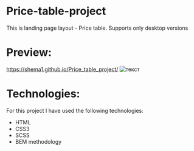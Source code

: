 # Price-table-project
This is landing page layout - Price table.
Supports only desktop versions

# Preview:
https://shema1.github.io/Price_table_project/
![текст](https://ucfd91b09507a063e3facd0d4658.previews.dropboxusercontent.com/p/thumb/AAlnohdAV0MlRtSRcFqkZGmKu_A0W52gVRwzvIS39pCtnO5fFQ3BYhImvKnUJacZEy6Czgn1c2C6peOwEozgPrG9U63gkMsVVYvyWzxLtFg7kqu2Nbumt7t05QScxTB9MCA6f6tQnujPMB90ymRRkZ80EVPV7dfwax0EDmdhJOSEcldrR6VP5MgmcYS-fQ5JyoW4IWptP3cO6DhS0AQCcfUM1FRgy8buCy-J1E_y-omS7Oag_U1JuaqMX3_h1WzgA4VAjj7UApjcy1-HTYMtw9PAR7DynfehVJGfHohkQlitrLAth7cuIpbstUH2kcJjaxttlHeVooOxnnBqLrotjnHgSWIRG4n09zp_4zsCtLEzZMKbxfX9Y5dSqzcIOgP58nyHwUFeeEv6i2GifOU6u6gM/p.jpeg?fv_content=true&size_mode=5)

# Technologies:
For this project I have used the following technologies:
* HTML
* CSS3
* SCSS
* BEM methodology


